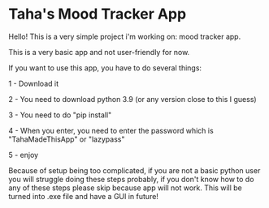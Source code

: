 # Taha's Mood Tracker App

Hello! This is a very simple project i'm working on: mood tracker app.

This is a very basic app and not user-friendly for now.

If you want to use this app, you have to do several things:

1 - Download it

2 - You need to download python 3.9 (or any version close to this I guess)

3 - You need to do "pip install"

4 - When you enter, you need to enter the password which is "TahaMadeThisApp" or "lazypass"

5 - enjoy

Because of setup being too complicated, if you are not a basic python user you will struggle doing these steps probably, if you don't know how to do any of these steps please skip because app will not work. This will be turned into .exe file and have a GUI in future!
